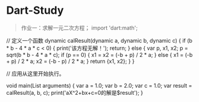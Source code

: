 # Dart-Study
> 作业一：求解一元二次方程；
import 'dart:math';

// 定义一个函数
dynamic calResult(dynamic a, dynamic b, dynamic c) {
  if (b * b - 4 * a * c < 0) {
    print('该方程无解！');
    return;
  } else {
    var p, x1, x2;
    p = sqrt(b * b - 4 * a * c);
    if (p == 0) {
      x1 = x2 = (-b + p) / 2 * a;
    } else {
      x1 = (-b + p) / 2 * a;
      x2 = (-b - p) / 2 * a;
    }
    return {x1, x2};
  }
}

// 应用从这里开始执行。

void main(List<String> arguments) {
  var a = 1.0;
  var b = 2.0;
  var c = 1.0;
  var result = calResult(a, b, c);
  print('aX^2+bx+c=0的解是$result');
}


